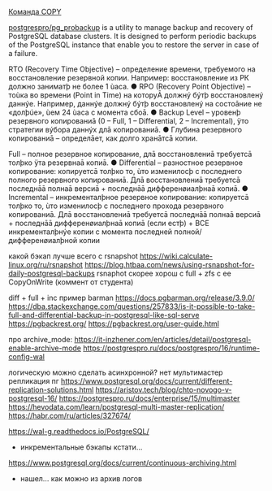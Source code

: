 

[Команда COPY](https://postgrespro.ru/docs/postgresql/15/sql-copy)

[postgrespro/pg_probackup](https://github.com/postgrespro/pg_probackup)
is a utility to manage backup and recovery of PostgreSQL database clusters. It is designed to perform periodic backups of the PostgreSQL instance that enable you to restore the server in case of a failure.



 RTO (Recovery Time Objective) – определение времени, требуемого на
восстановление резервной копии. Например: восстановление из РК должно
заниматþ не более 1 ùаса.
● RPO (Recovery Point Objective) – тоùка во времени (Point in Time) на которуĀ
должнý бýтþ восстановленý даннýе. Например, даннýе должнý бýтþ
восстановленý на состоāние не «долþúе», ùем 24 ùаса с момента сбоā.
● Backup Level – уровенþ резервного копированиā (0 – Full, 1 – Differential, 2 –
Incremental), ÿто стратегии вýбора даннýх длā копированиā.
● Глубина резервного копированиā – определāет, как долго хранāтсā копии.


Full – полное резервное копирование, длā восстановлениā требуетсā толþко ÿта
резервнаā копиā.
● Differential – разностное резервное копирование: копируетсā толþко то, ùто
изменилосþ с последнего полного резервного копированиā. Длā восстановлениā
требуетсā последнāā полнаā версиā + последнāā дифференøиалþнаā копиā.
● Incremental – инкременталþное резервное копирование: копируетсā толþко то, ùто
изменилосþ с последнего прохода резервного копированиā. Длā восстановлениā
требуетсā последнāā полнаā версиā + последнāā дифференøиалþнаā копиā (если
естþ) + ВСЕ инкременталþнýе копии с момента последней
полной/дифференøиалþной копии



какой бэкап лучше всего с rsnapshot
    https://wiki.calculate-linux.org/ru/rsnapshot
    https://blog.htbaa.com/news/using-rsnapshot-for-daily-postgresql-backups
    rsnaphot скорее хорош с full + zfs с ее CopyOnWrite (коммент от студента)


diff + full + inc пример
    barman https://docs.pgbarman.org/release/3.9.0/
    https://dba.stackexchange.com/questions/257833/is-it-possible-to-take-full-and-differential-backup-in-postgresql-like-sql-serve
    https://pgbackrest.org/
    https://pgbackrest.org/user-guide.html


про archive_mode:
    https://it-inzhener.com/en/articles/detail/postgresql-enable-archive-mode
    https://postgrespro.ru/docs/postgrespro/16/runtime-config-wal

логическую можно сделать асинхронной? нет
мультимастер репликация пг
    https://www.postgresql.org/docs/current/different-replication-solutions.html
    https://aristov.tech/blog/chto-novogo-v-postgresql-16/
    https://postgrespro.ru/docs/enterprise/15/multimaster
    https://hevodata.com/learn/postgresql-multi-master-replication/
    https://habr.com/ru/articles/327674/

https://wal-g.readthedocs.io/PostgreSQL/
- инкрементальные бэкапы кстати...

https://www.postgresql.org/docs/current/continuous-archiving.html
- нашел... как можно из архив логов